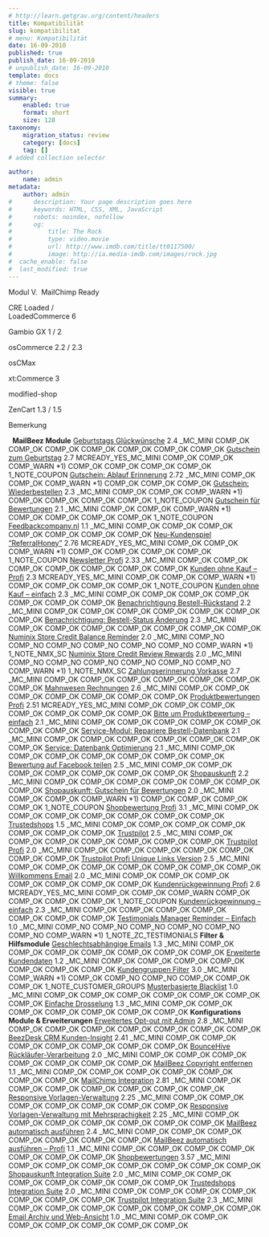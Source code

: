 ```yaml
---
# http://learn.getgrav.org/content/headers
title: Kompatibilität
slug: kompatibilitat
# menu: Kompatibilität
date: 16-09-2010
published: true
publish_date: 16-09-2010
# unpublish_date: 16-09-2010
template: docs
# theme: false
visible: true
summary:
    enabled: true
    format: short
    size: 128
taxonomy:
    migration_status: review
    category: [docs]
    tag: []
# added collection selector

author:
    name: admin
metadata:
    author: admin
#      description: Your page description goes here
#      keywords: HTML, CSS, XML, JavaScript
#      robots: noindex, nofollow
#      og:
#          title: The Rock
#          type: video.movie
#          url: http://www.imdb.com/title/tt0117500/
#          image: http://ia.media-imdb.com/images/rock.jpg
#  cache_enable: false
#  last_modified: true
---
```


 Modul V.  MailChimp Ready

  CRE Loaded /  
 LoadedCommerce 6

  Gambio GX 1 / 2

  osCommerce 2.2 / 2.3

  osCMax

  xt:Commerce 3

  modified-shop

  ZenCart 1.3 / 1.5

  Bemerkung

    **MailBeez Module** [Geburtstags Glückwünsche](/dokumentation/mailbeez/birthday/) 2.4 \_MC\_MINI COMP\_OK COMP\_OK COMP\_OK COMP\_OK COMP\_OK COMP\_OK COMP\_OK  [Gutschein zum Geburtstag](/dokumentation/mailbeez/coupon_birthday/) 2.7 MCREADY\_YES\_MC\_MINI COMP\_OK COMP\_OK COMP\_WARN \*1) COMP\_OK COMP\_OK COMP\_OK COMP\_OK 1\_NOTE\_COUPON [Gutschein: Ablauf Erinnerung](/dokumentation/mailbeez/coupon_expire/) 2.72 \_MC\_MINI COMP\_OK COMP\_OK COMP\_WARN \*1)  COMP\_OK COMP\_OK COMP\_OK  [Gutschein: Wiederbestellen](/dokumentation/mailbeez/reorder_advanced/) 2.3 \_MC\_MINI COMP\_OK COMP\_OK COMP\_WARN \*1) COMP\_OK COMP\_OK COMP\_OK COMP\_OK 1\_NOTE\_COUPON [Gutschein für Bewertungen](/dokumentation/mailbeez/coupon_review/) 2.1 \_MC\_MINI COMP\_OK COMP\_OK COMP\_WARN \*1) COMP\_OK COMP\_OK COMP\_OK COMP\_OK 1\_NOTE\_COUPON [Feedbackcompany.nl](/dokumentation/mailbeez/feedbackcompany/) 1.1 \_MC\_MINI COMP\_OK COMP\_OK COMP\_OK COMP\_OK COMP\_OK COMP\_OK COMP\_OK  [Neu-Kundenspiel “ReferralHoney”](/dokumentation/mailbeez/coupon_referral_honey/) 2.76 MCREADY\_YES\_MC\_MINI COMP\_OK COMP\_OK COMP\_WARN \*1) COMP\_OK COMP\_OK COMP\_OK COMP\_OK 1\_NOTE\_COUPON [Newsletter Profi](/dokumentation/mailbeez/newsletter/) 2.33 \_MC\_MINI COMP\_OK COMP\_OK COMP\_OK COMP\_OK COMP\_OK COMP\_OK COMP\_OK  [Kunden ohne Kauf – Profi](/dokumentation/mailbeez/nopurchase_advanced/) 2.3 MCREADY\_YES\_MC\_MINI COMP\_OK COMP\_OK COMP\_WARN \*1) COMP\_OK COMP\_OK COMP\_OK COMP\_OK 1\_NOTE\_COUPON [Kunden ohne Kauf – einfach](/dokumentation/mailbeez/nopurchase/) 2.3 \_MC\_MINI COMP\_OK COMP\_OK COMP\_OK COMP\_OK COMP\_OK COMP\_OK COMP\_OK  [Benachrichtigung Bestell-Rückstand](/dokumentation/mailbeez/notification_backorder/) 2.2 \_MC\_MINI COMP\_OK COMP\_OK COMP\_OK COMP\_OK COMP\_OK COMP\_OK COMP\_OK  [Benachrichtigung: Bestell-Status Änderung](/dokumentation/mailbeez/notification_order_status/) 2.3 \_MC\_MINI COMP\_OK COMP\_OK COMP\_OK COMP\_OK COMP\_OK COMP\_OK COMP\_OK  [Numinix Store Credit Balance Reminder](/dokumentation/mailbeez/numinix_sc_balance_reminder/) 2.0 \_MC\_MINI COMP\_NO COMP\_NO COMP\_NO COMP\_NO COMP\_NO COMP\_NO COMP\_WARN \*1) 1\_NOTE\_NMX\_SC [Numinix Store Credit Review Rewards](/dokumentation/mailbeez/numinix_sc_review_reward/) 2.0 \_MC\_MINI COMP\_NO COMP\_NO COMP\_NO COMP\_NO COMP\_NO COMP\_NO COMP\_WARN \*1) 1\_NOTE\_NMX\_SC [Zahlungserinnerung Vorkasse](/dokumentation/mailbeez/payment_inadvance_dunning/) 2.7 \_MC\_MINI COMP\_OK COMP\_OK COMP\_OK COMP\_OK COMP\_OK COMP\_OK COMP\_OK  [Mahnwesen Rechnungen](/dokumentation/mailbeez/payment_invoice_dunning/) 2.6 \_MC\_MINI COMP\_OK COMP\_OK COMP\_OK COMP\_OK COMP\_OK COMP\_OK COMP\_OK  [Produktbewertungen Profi](/dokumentation/mailbeez/review_advanced/) 2.51 MCREADY\_YES\_MC\_MINI COMP\_OK COMP\_OK COMP\_OK COMP\_OK COMP\_OK COMP\_OK COMP\_OK  [Bitte um Produktbewertung – einfach](/dokumentation/mailbeez/review/) 2.1 \_MC\_MINI COMP\_OK COMP\_OK COMP\_OK COMP\_OK COMP\_OK COMP\_OK COMP\_OK  [Service-Modul: Repariere Bestell-Datenbank](/dokumentation/mailbeez/service_db_repair_order/) 2.1 \_MC\_MINI COMP\_OK COMP\_OK COMP\_OK COMP\_OK COMP\_OK COMP\_OK COMP\_OK  [Service: Datenbank Optimierung](/dokumentation/mailbeez/service_db_optimize/) 2.1 \_MC\_MINI COMP\_OK COMP\_OK COMP\_OK COMP\_OK COMP\_OK COMP\_OK COMP\_OK  [Bewertung auf Facebook teilen](/dokumentation/mailbeez/review_facebook/) 2.5 \_MC\_MINI COMP\_OK COMP\_OK COMP\_OK COMP\_OK COMP\_OK COMP\_OK COMP\_OK  [Shopauskunft](/dokumentation/mailbeez/shopauskunft/) 2.2 \_MC\_MINI COMP\_OK COMP\_OK COMP\_OK COMP\_OK COMP\_OK COMP\_OK COMP\_OK  [Shopauskunft: Gutschein für Bewertungen](/dokumentation/mailbeez/coupon_review_shopauskunft/) 2.0 \_MC\_MINI COMP\_OK COMP\_OK COMP\_WARN \*1) COMP\_OK COMP\_OK COMP\_OK COMP\_OK 1\_NOTE\_COUPON [Shopbewertung Profi](/dokumentation/mailbeez/shoprating_advanced/) 3.1 \_MC\_MINI COMP\_OK COMP\_OK COMP\_OK COMP\_OK COMP\_OK COMP\_OK COMP\_OK  [Trustedshops](/dokumentation/mailbeez/trustedshops/) 1.5 \_MC\_MINI COMP\_OK COMP\_OK COMP\_OK COMP\_OK COMP\_OK COMP\_OK COMP\_OK  [Trustpilot](/dokumentation/mailbeez/trustpilot/) 2.5 \_MC\_MINI COMP\_OK COMP\_OK COMP\_OK COMP\_OK COMP\_OK COMP\_OK COMP\_OK  [Trustpilot Profi](/dokumentation/mailbeez/trustpilot_advanced/) 2.0 \_MC\_MINI COMP\_OK COMP\_OK COMP\_OK COMP\_OK COMP\_OK COMP\_OK COMP\_OK  [Trustpilot Profi Unique Links Version](/dokumentation/mailbeez/trustpilot_advanced_ul/) 2.5 \_MC\_MINI COMP\_OK COMP\_OK COMP\_OK COMP\_OK COMP\_OK COMP\_OK COMP\_OK  [Willkommens Email](/dokumentation/mailbeez/create_account/) 2.0 \_MC\_MINI COMP\_OK COMP\_OK COMP\_OK COMP\_OK COMP\_OK COMP\_OK COMP\_OK  [Kundenrückgewinnung Profi](/dokumentation/mailbeez/winback_advanced/) 2.6 MCREADY\_YES\_MC\_MINI COMP\_OK COMP\_OK COMP\_WARN COMP\_OK COMP\_OK COMP\_OK COMP\_OK 1\_NOTE\_COUPON [Kundenrückgewinnung – einfach](/dokumentation/mailbeez/winback/) 2.3 \_MC\_MINI COMP\_OK COMP\_OK COMP\_OK COMP\_OK COMP\_OK COMP\_OK COMP\_OK  [Testimonials Manager Reminder – Einfach](/dokumentation/mailbeez/zc_testimonials/) 1.0 \_MC\_MINI COMP\_NO COMP\_NO COMP\_NO COMP\_NO COMP\_NO COMP\_NO COMP\_WARN \*1) 1\_NOTE\_ZC\_TESTIMONIALS **Filter & Hilfsmodule** [Geschlechtsabhängige Emails](/dokumentation/mailbeez/filter_add_gender/) 1.3 \_MC\_MINI COMP\_OK COMP\_OK COMP\_OK COMP\_OK COMP\_OK COMP\_OK COMP\_OK  [Erweiterte Kundendaten](/dokumentation/mailbeez/filter_add_customer_information/) 1.2 \_MC\_MINI COMP\_OK COMP\_OK COMP\_OK COMP\_OK COMP\_OK COMP\_OK COMP\_OK  [Kundengruppen Filter](/dokumentation/mailbeez/filter_check_group/) 3.0 \_MC\_MINI COMP\_WARN \*1) COMP\_OK COMP\_NO COMP\_NO COMP\_OK COMP\_OK COMP\_OK 1\_NOTE\_CUSTOMER\_GROUPS [Musterbasierte Blacklist](/dokumentation/mailbeez/filter_check_pattern_blacklist/) 1.0 \_MC\_MINI COMP\_OK COMP\_OK COMP\_OK COMP\_OK COMP\_OK COMP\_OK COMP\_OK  [Einfache Drosselung](/dokumentation/mailbeez/filter_do_throttling_simple/) 1.3 \_MC\_MINI COMP\_OK COMP\_OK COMP\_OK COMP\_OK COMP\_OK COMP\_OK COMP\_OK  **Konfigurations Module & Erweiterungen** [Erweitertes Opt-out mit Admin](/dokumentation/configbeez/config_block_admin/) 2.8 \_MC\_MINI COMP\_OK COMP\_OK COMP\_OK COMP\_OK COMP\_OK COMP\_OK COMP\_OK  [BeezDesk CRM Kunden-Insight](/dokumentation/mailbeez/xconfig_customer_insight/) 2.41 \_MC\_MINI COMP\_OK COMP\_OK COMP\_OK COMP\_OK COMP\_OK COMP\_OK COMP\_OK  [BounceHive Rückläufer-Verarbeitung](/dokumentation/configbeez/config_bouncehive_advanced/) 2.0 \_MC\_MINI COMP\_OK COMP\_OK COMP\_OK COMP\_OK COMP\_OK COMP\_OK COMP\_OK  [MailBeez Copyright entfernen](/dokumentation/configbeez/config_copyright_remover/) 1.1 \_MC\_MINI COMP\_OK COMP\_OK COMP\_OK COMP\_OK COMP\_OK COMP\_OK COMP\_OK  [MailChimp Integration](/dokumentation/configbeez/config_mailchimp/) 2.81 \_MC\_MINI COMP\_OK COMP\_OK COMP\_OK COMP\_OK COMP\_OK COMP\_OK COMP\_OK  [Responsive Vorlagen-Verwaltung](/dokumentation/configbeez/config_tmplmngr/) 2.25 \_MC\_MINI COMP\_OK COMP\_OK COMP\_OK COMP\_OK COMP\_OK COMP\_OK COMP\_OK  [Responsive Vorlagen-Verwaltung mit Mehrsprachigkeit](/dokumentation/configbeez/config_tmplmngr_lng/) 2.25 \_MC\_MINI COMP\_OK COMP\_OK COMP\_OK COMP\_OK COMP\_OK COMP\_OK COMP\_OK  [MailBeez automatisch ausführen](/dokumentation/configbeez/config_cron_simple/) 2.4 \_MC\_MINI COMP\_OK COMP\_OK COMP\_OK COMP\_OK COMP\_OK COMP\_OK COMP\_OK  [MailBeez automatisch ausführen – Profi](/dokumentation/configbeez/config_cron_advanced/) 1.1 \_MC\_MINI COMP\_OK COMP\_OK COMP\_OK COMP\_OK COMP\_OK COMP\_OK COMP\_OK  [Shopbewertungen](/dokumentation/configbeez/config_shopvoting/) 3.57 \_MC\_MINI COMP\_OK COMP\_OK COMP\_OK COMP\_OK COMP\_OK COMP\_OK COMP\_OK  [Shopauskunft Integration Suite](/dokumentation/configbeez/config_shopauskunft_integration/) 2.0 \_MC\_MINI COMP\_OK COMP\_OK COMP\_OK COMP\_OK COMP\_OK COMP\_OK COMP\_OK  [Trustedshops Integration Suite](/dokumentation/configbeez/config_trustedshops_rss_importer/) 2.0 \_MC\_MINI COMP\_OK COMP\_OK COMP\_OK COMP\_OK COMP\_OK COMP\_OK COMP\_OK  [Trustpilot Integration Suite](/dokumentation/configbeez/config_trustpilot_rss_importer/) 2.3 \_MC\_MINI COMP\_OK COMP\_OK COMP\_OK COMP\_OK COMP\_OK COMP\_OK COMP\_OK  [Email Archiv und Web-Ansicht](/dokumentation/configbeez/config_email_archive/) 1.0 \_MC\_MINI COMP\_OK COMP\_OK COMP\_OK COMP\_OK COMP\_OK COMP\_OK COMP\_OK 
